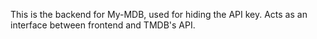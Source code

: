 This is the backend for My-MDB, used for hiding the API key.
Acts as an interface between frontend and TMDB's API.
